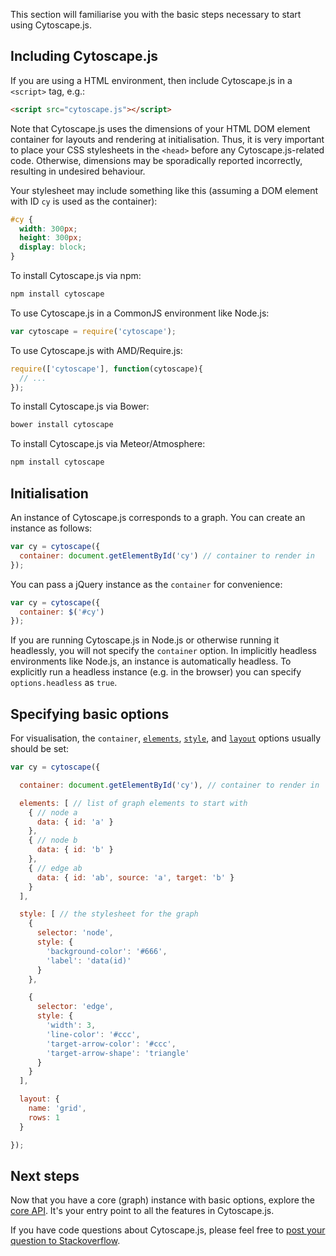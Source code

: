 This section will familiarise you with the basic steps necessary to start using Cytoscape.js.



## Including Cytoscape.js

If you are using a HTML environment, then include Cytoscape.js in a `<script>` tag, e.g.:

```html
<script src="cytoscape.js"></script>
```

<span class="important-indicator"></span> Note that Cytoscape.js uses the dimensions of your HTML DOM element container for layouts and rendering at initialisation.  Thus, it is very important to place your CSS stylesheets in the `<head>` before any Cytoscape.js-related code.  Otherwise, dimensions may be sporadically reported incorrectly, resulting in undesired behaviour.

Your stylesheet may include something like this (assuming a DOM element with ID `cy` is used as the container):

```css
#cy {
  width: 300px;
  height: 300px;
  display: block;
}
```

To install Cytoscape.js via npm:

```bash
npm install cytoscape
```

To use Cytoscape.js in a CommonJS environment like Node.js:

```js
var cytoscape = require('cytoscape');
```

To use Cytoscape.js with AMD/Require.js:

```js
require(['cytoscape'], function(cytoscape){
  // ...
});
```

To install Cytoscape.js via Bower:

```bash
bower install cytoscape
```

To install Cytoscape.js via Meteor/Atmosphere:

```bash
npm install cytoscape
```



## Initialisation

An instance of Cytoscape.js corresponds to a graph.  You can create an instance as follows:

```js
var cy = cytoscape({
  container: document.getElementById('cy') // container to render in
});
```

You can pass a jQuery instance as the `container` for convenience:

```js
var cy = cytoscape({
  container: $('#cy')
});
```

If you are running Cytoscape.js in Node.js or otherwise running it headlessly, you will not specify the `container` option.  In implicitly headless environments like Node.js, an instance is automatically headless.  To explicitly run a headless instance (e.g. in the browser) you can specify `options.headless` as `true`.



## Specifying basic options

For visualisation, the `container`, [`elements`](#notation/elements-json), [`style`](#style), and [`layout`](#layouts) options usually should be set:

```js
var cy = cytoscape({

  container: document.getElementById('cy'), // container to render in

  elements: [ // list of graph elements to start with
    { // node a
      data: { id: 'a' }
    },
    { // node b
      data: { id: 'b' }
    },
    { // edge ab
      data: { id: 'ab', source: 'a', target: 'b' }
    }
  ],

  style: [ // the stylesheet for the graph
    {
      selector: 'node',
      style: {
        'background-color': '#666',
        'label': 'data(id)'
      }
    },

    {
      selector: 'edge',
      style: {
        'width': 3,
        'line-color': '#ccc',
        'target-arrow-color': '#ccc',
        'target-arrow-shape': 'triangle'
      }
    }
  ],

  layout: {
    name: 'grid',
    rows: 1
  }

});
```



## Next steps

Now that you have a core (graph) instance with basic options, explore the [core API](#core).  It's your entry point to all the features in Cytoscape.js.

If you have code questions about Cytoscape.js, please feel free to [post your question to Stackoverflow](http://stackoverflow.com/questions/ask?tags=cytoscape.js).

